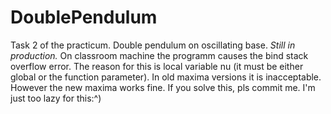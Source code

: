 # DoublePendulum
Task 2 of the practicum.
Double pendulum on oscillating base.
*Still in production.*
On classroom machine the programm causes the bind stack overflow error. The reason for this is local variable nu (it must be either global or the function parameter). In old maxima versions it is inacceptable. However the new maxima works fine.
If you solve this, pls commit me. I'm just too lazy for this:^)
